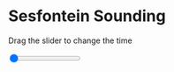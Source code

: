 <h1>Sesfontein Sounding</h1>
<p>Drag the slider to change the time</p>

<div class="slidecontainer">
<input oninput='setImage(this)' class="slider" type="range" min="0" max="4" value="0" step="1" />
<img id='img'/>
</div>

<script>
var img = document.getElementById('img');
var img_array = ['/assets/images/skwt/skd_sesfontein_wrfout_d01_2020-04-29_12:00:00.png',
'/assets/images/skwt/skd_sesfontein_wrfout_d01_2020-04-29_18:00:00.png',
'/assets/images/skwt/skd_sesfontein_wrfout_d01_2020-04-30_00:00:00.png',
'/assets/images/skwt/skd_sesfontein_wrfout_d01_2020-04-30_06:00:00.png',];
function setImage(obj)
{
        var value = obj.value;
        img.src = img_array[value];

}
</script>
